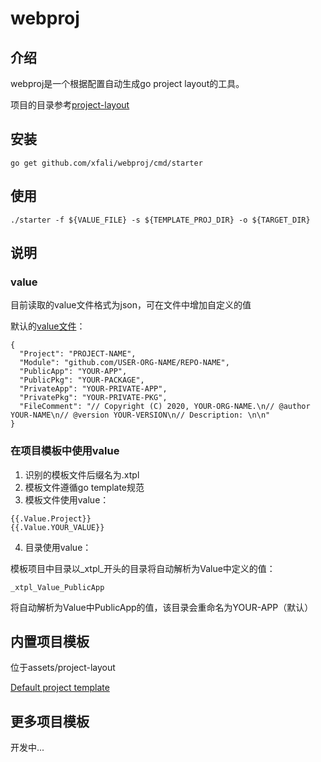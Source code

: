 # webproj

## 介绍

webproj是一个根据配置自动生成go project layout的工具。

项目的目录参考[project-layout](https://github.com/golang-standards/project-layout)

## 安装
```
go get github.com/xfali/webproj/cmd/starter
```

## 使用
```
./starter -f ${VALUE_FILE} -s ${TEMPLATE_PROJ_DIR} -o ${TARGET_DIR}
```

## 说明
### value
目前读取的value文件格式为json，可在文件中增加自定义的值

默认的[value文件](configs/value.json)：
```
{
  "Project": "PROJECT-NAME",
  "Module": "github.com/USER-ORG-NAME/REPO-NAME",
  "PublicApp": "YOUR-APP",
  "PublicPkg": "YOUR-PACKAGE",
  "PrivateApp": "YOUR-PRIVATE-APP",
  "PrivatePkg": "YOUR-PRIVATE-PKG",
  "FileComment": "// Copyright (C) 2020, YOUR-ORG-NAME.\n// @author YOUR-NAME\n// @version YOUR-VERSION\n// Description: \n\n"
}
```
### 在项目模板中使用value
1. 识别的模板文件后缀名为.xtpl
2. 模板文件遵循go template规范
3. 模板文件使用value： 
```
{{.Value.Project}}
{{.Value.YOUR_VALUE}}
```
4. 目录使用value： 

模板项目中目录以_xtpl_开头的目录将自动解析为Value中定义的值：
```
_xtpl_Value_PublicApp
```
将自动解析为Value中PublicApp的值，该目录会重命名为YOUR-APP（默认）

## 内置项目模板
位于assets/project-layout

[Default project template](assets/project-layout)

## 更多项目模板
开发中...

